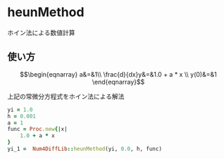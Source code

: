 heunMethod
==========
ホイン法による数値計算

## 使い方

```math
\begin{eqnarray}
  a&=&1\\
  \frac{d}{dx}y&=&1.0 + a * x \\
  y(0)&=&1
\end{eqnarray}
```
上記の常微分方程式をホイン法による解法

```ruby
yi = 1.0
h = 0.001
a = 1
func = Proc.new{|x|
    1.0 + a * x 
}
yi_1 =  Num4DiffLib::heunMethod(yi, 0.0, h, func)  
```


